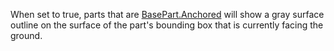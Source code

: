 When set to true, parts that are [BasePart.Anchored](https://developer.roblox.com/api-reference/property/BasePart/Anchored) will show a gray surface outline on the surface of the part's bounding box that is currently facing the ground.